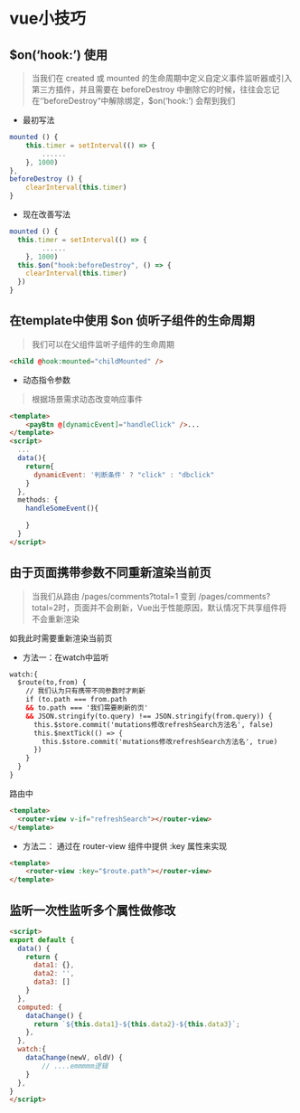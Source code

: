 # vue小技巧

## $on(‘hook:’) 使用

> 当我们在 created 或 mounted 的生命周期中定义自定义事件监听器或引入第三方插件，并且需要在 beforeDestroy 中删除它的时候，往往会忘记在‘’beforeDestroy“中解除绑定，$on(‘hook:’) 会帮到我们

* 最初写法
```js
mounted () {
    this.timer = setInterval(() => {
    	......
    }, 1000)
},
beforeDestroy () {
    clearInterval(this.timer)
}
```
* 现在改善写法
```js
mounted () {
  this.timer = setInterval(() => {
    	......
    }, 1000)
  this.$on("hook:beforeDestroy", () => {
    clearInterval(this.timer)
  })
}
```
## 在template中使用 $on 侦听子组件的生命周期
> 我们可以在父组件监听子组件的生命周期
```html
<child @hook:mounted="childMounted" />
```
* 动态指令参数
> 根据场景需求动态改变响应事件
```html
<template>
    <payBtn @[dynamicEvent]="handleClick" />...
</template>
<script>
  ...
  data(){
    return{
      dynamicEvent: '判断条件' ? "click" : "dbclick"
    }
  },
  methods: {
    handleSomeEvent(){
      
    }
  }  
</script>
```
## 由于页面携带参数不同重新渲染当前页
> 当我们从路由 /pages/comments?total=1 变到  /pages/comments?total=2时，页面并不会刷新，Vue出于性能原因，默认情况下共享组件将不会重新渲染

如我此时需要重新渲染当前页

* 方法一：在watch中监听
```html
watch:{
  $route(to,from) {
    // 我们认为只有携带不同参数时才刷新
    if (to.path === from.path 
    && to.path === '我们需要刷新的页'
    && JSON.stringify(to.query) !== JSON.stringify(from.query)) {
      this.$store.commit('mutations修改refreshSearch方法名', false)
      this.$nextTick(() => {
        this.$store.commit('mutations修改refreshSearch方法名', true)
      })
    }
  }
}
```
路由中
```html
<template>
  <router-view v-if="refreshSearch"></router-view>
</template>
```
* 方法二： 通过在 router-view 组件中提供 :key 属性来实现
```html
<template>
    <router-view :key="$route.path"></router-view>
</template>
```

## 监听一次性监听多个属性做修改

```html
<script>
export default {
  data() {
    return {
      data1: {},
      data2: '',
      data3: []
    }
  },
  computed: {
    dataChange() {
      return `${this.data1}-${this.data2}-${this.data3}`;
    },
  },
  watch:{
    dataChange(newV, oldV) {
		// ....emmmmm逻辑
    }
  },
}
</script>
```


